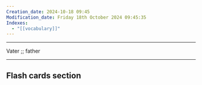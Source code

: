 ```yaml
---
Creation_date: 2024-10-18 09:45
Modification_date: Friday 18th October 2024 09:45:35
Indexes:
  - "[[vocabulary]]"
---
```


----

Vater ;; father
<!--SR:!2024-11-03,4,270-->



















---
## Flash cards section
